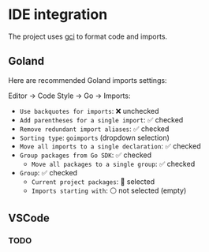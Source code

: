 # IDE integration

The project uses [gci](https://github.com/daixiang0/gci) to format code and imports.

## Goland

Here are recommended Goland imports settings:

Editor -> Code Style -> Go -> Imports:

- `Use backquotes for imports`: ❌ unchecked
- `Add parentheses for a single import`: ✅ checked
- `Remove redundant import aliases`: ✅ checked
- `Sorting type`: `goimports` (dropdown selection)
- `Move all imports to a single declaration`: ✅ checked
- `Group packages from Go SDK`: ✅ checked
    - `Move all packages to a single group`: ✅ checked
- `Group`: ✅ checked
    - `Current project packages`: 🔘 selected
    - `Imports starting with`: ⚪ not selected (empty)

## VSCode

### TODO
